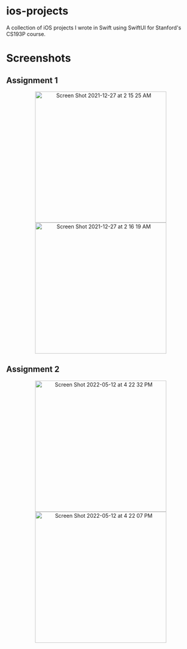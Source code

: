 # ios-projects
A collection of iOS projects I wrote in Swift using SwiftUI for Stanford's CS193P course.


# Screenshots
## Assignment 1
<p align='center'>
<img width="350" alt="Screen Shot 2021-12-27 at 2 15 25 AM" src="https://user-images.githubusercontent.com/59630201/147456176-98d7b547-1d44-44bf-a62a-c533ae440356.png">
<img width="350" alt="Screen Shot 2021-12-27 at 2 16 19 AM" src="https://user-images.githubusercontent.com/59630201/147456247-9c488782-25d9-4b0e-8871-f66a1a51cb3d.png">
</p>

## Assignment 2
<p align='center'>
<img width="350" alt="Screen Shot 2022-05-12 at 4 22 32 PM" src="https://user-images.githubusercontent.com/59630201/168177343-06fa8c1e-5249-4121-bd7a-b41e90c6526f.png">
<img width="350" alt="Screen Shot 2022-05-12 at 4 22 07 PM" src="https://user-images.githubusercontent.com/59630201/168177359-f0cce976-ae8c-431e-b7a2-e3da5e9c03bc.png">

</p>

